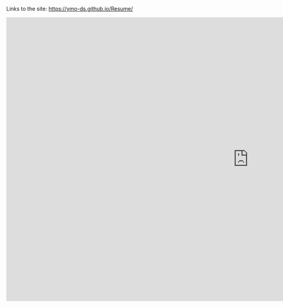 Links to the site:  https://ymo-ds.github.io/Resume/

<iframe src="https://public.tableau.com/views/Aboutme_16323595611290/Resume?:language=en-US&publish=yes&:display_count=n&:origin=viz_share_link
amp;&:display_count=y&publish=yes&:origin=viz_share_link?:embed=y&amp;:display_count=yes&amp;publish=yes&amp;amp;:showVizHome=no" width="1280" height="750" scrolling="yes" class="iframe-class" frameborder="0"></iframe>

<br/>
